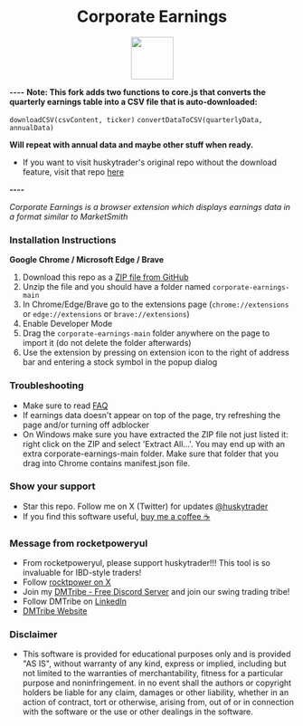 <h1 align="center">Corporate Earnings</h1>
<p align="center">
  <img src="https://github.com/huskytrader/corporate-earnings/blob/main/src/images/icon.png" width="75" height="75"/>
</p>

**----**
**Note: This fork adds two functions to core.js that converts the quarterly earnings table into a CSV file that is auto-downloaded:**

``downloadCSV(csvContent, ticker)``
``convertDataToCSV(quarterlyData, annualData)``

**Will repeat with annual data and maybe other stuff when ready.**

* If you want to visit huskytrader's original repo without the download feature, visit that repo [here](https://github.com/huskytrader/corporate-earnings)

**----**

*Corporate Earnings is a browser extension which displays earnings data in a format similar to MarketSmith*

### Installation Instructions
**Google Chrome / Microsoft Edge / Brave**
1. Download this repo as a [ZIP file from GitHub](https://github.com/rocketpoweryul/corporate-earnings-dl/archive/main.zip)
1. Unzip the file and you should have a folder named `corporate-earnings-main`
1. In Chrome/Edge/Brave go to the extensions page (`chrome://extensions` or `edge://extensions` or `brave://extensions`)
1. Enable Developer Mode
1. Drag the `corporate-earnings-main` folder anywhere on the page to import it (do not delete the folder afterwards)
1. Use the extension by pressing on extension icon to the right of address bar and entering a stock symbol in the popup dialog


### Troubleshooting
* Make sure to read [FAQ](FAQ.md)
* If earnings data doesn't appear on top of the page, try refreshing the page and/or turning off adblocker
* On Windows make sure you have extracted the ZIP file not just listed it: right click on the ZIP and select 'Extract All...'. You may end up with an extra corporate-earnings-main folder. Make sure that folder that you drag into Chrome contains manifest.json file.

### Show your support
* Star this repo. Follow me on X (Twitter) for updates [@huskytrader](https://twitter.com/huskytrader)
* If you find this software useful, [buy me a coffee ☕](https://www.paypal.com/donate?business=M86QSSYXGLXF2&currency_code=USD)

### Message from rocketpoweryul
* From rocketpoweryul, please support huskytrader!!! This tool is so invaluable for IBD-style traders!
* Follow [rocktpower on X](https://twitter.com/rocketPower)
* Join my [DMTribe - Free Discord Server](https://discord.gg/a7c56UUa9E) and join our swing trading tribe!
* Follow DMTribe on [LinkedIn](https://www.linkedin.com/company/dm-tribe)
* [DMTribe Website](https://dm-tribe.com)



### Disclaimer
* This software is provided for educational purposes only and is provided "AS IS", without warranty of any kind, express or implied, including but not limited to the warranties of merchantability, fitness for a particular purpose and noninfringement. in no event shall the authors or copyright holders be liable for any claim, damages or other liability, whether in an action of contract, tort or otherwise, arising from, out of or in connection with the software or the use or other dealings in the software.
